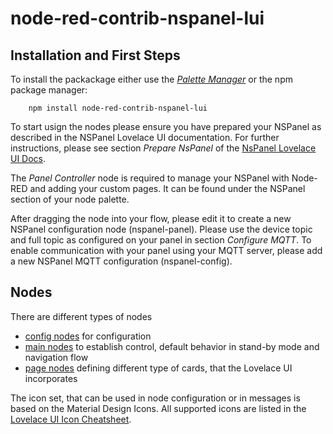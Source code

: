 # node-red-contrib-nspanel-lui

## Installation and First Steps

To install the packackage either use the [_Palette Manager_](https://nodered.org/docs/user-guide/editor/palette/manager) or the npm package manager:

```
    npm install node-red-contrib-nspanel-lui
```

To start usign the nodes please ensure you have prepared your NSPanel as described in the NSPanel Lovelace UI documentation. For further instructions, please see section _Prepare NsPanel_ of the [NsPanel Lovelace UI Docs](https://docs.nspanel.pky.eu/).

The _Panel Controller_ node is required to manage your NSPanel with Node-RED and adding your custom pages. It can be found under the NSPanel section of your node palette.

After dragging the node into your flow, please edit it to create a new NSPanel configuration node (nspanel-panel). Please use the device topic and full topic as configured on your panel in section _Configure MQTT_. To enable communication with your panel using your MQTT server, please add a new NSPanel MQTT configuration (nspanel-config).

## Nodes

There are different types of nodes

-   [config nodes](config-nodes.md) for configuration
-   [main nodes](./nodes.md) to establish control, default behavior in stand-by mode and navigation flow
-   [page nodes](./page-nodes.md) defining different type of cards, that the Lovelace UI incorporates

The icon set, that can be used in node configuration or in messages is based on the Material Design Icons. All supported icons are listed in the [Lovelace UI Icon Cheatsheet](https://docs.nspanel.pky.eu/icon-cheatsheet.html).

